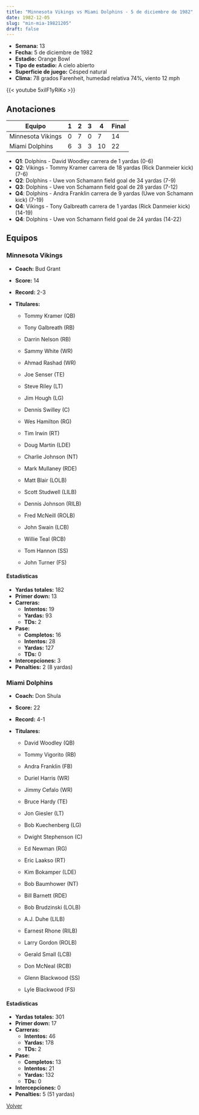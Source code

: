 ```yaml
---
title: "Minnesota Vikings vs Miami Dolphins - 5 de diciembre de 1982"
date: 1982-12-05
slug: "min-mia-19821205"
draft: false
---
```


- **Semana:** 13
- **Fecha:** 5 de diciembre de 1982
- **Estadio:** Orange Bowl
- **Tipo de estadio:** A cielo abierto
- **Superficie de juego:** Césped natural
- **Clima:** 78 grados Farenheit, humedad relativa 74%, viento 12 mph


{{< youtube 5xilF1yRiKo >}}


## Anotaciones
| Equipo | 1 | 2 | 3 | 4 | Final |
|--------|---|---|---|---|-------|
| Minnesota Vikings  | 0 | 7 | 0 | 7  | 14 |
| Miami Dolphins  | 6 | 3 | 3 | 10  | 22 |
- **Q1**: Dolphins - David Woodley carrera de 1 yardas (0-6)
- **Q2**: Vikings - Tommy Kramer carrera de 18 yardas (Rick Danmeier kick) (7-6)
- **Q2**: Dolphins - Uwe von Schamann field goal de 34 yardas (7-9)
- **Q3**: Dolphins - Uwe von Schamann field goal de 28 yardas (7-12)
- **Q4**: Dolphins - Andra Franklin carrera de 9 yardas (Uwe von Schamann kick) (7-19)
- **Q4**: Vikings - Tony Galbreath carrera de 1 yardas (Rick Danmeier kick) (14-19)
- **Q4**: Dolphins - Uwe von Schamann field goal de 24 yardas (14-22)


## Equipos


### Minnesota Vikings
* **Coach:** Bud Grant
* **Score:** 14
* **Record:** 2-3
* **Titulares:** 

  * Tommy Kramer (QB) 

  * Tony Galbreath (RB) 

  * Darrin Nelson (RB) 

  * Sammy White (WR) 

  * Ahmad Rashad (WR) 

  * Joe Senser (TE) 

  * Steve Riley (LT) 

  * Jim Hough (LG) 

  * Dennis Swilley (C) 

  * Wes Hamilton (RG) 

  * Tim Irwin (RT) 

  * Doug Martin (LDE) 

  * Charlie Johnson (NT) 

  * Mark Mullaney (RDE) 

  * Matt Blair (LOLB) 

  * Scott Studwell (LILB) 

  * Dennis Johnson (RILB) 

  * Fred McNeill (ROLB) 

  * John Swain (LCB) 

  * Willie Teal (RCB) 

  * Tom Hannon (SS) 

  * John Turner (FS) 

#### Estadísticas
* **Yardas totales:** 182
* **Primer down:** 13
* **Carreras:**
  * **Intentos:** 19
  * **Yardas:** 93
  * **TDs:** 2
* **Pase:**
  * **Completos:** 16
  * **Intentos:** 28
  * **Yardas:** 127
  * **TDs:** 0
* **Intercepciones:** 3
* **Penalties:** 2 (8 yardas)

### Miami Dolphins
* **Coach:** Don Shula
* **Score:** 22
* **Record:** 4-1
* **Titulares:** 

  * David Woodley (QB) 

  * Tommy Vigorito (RB) 

  * Andra Franklin (FB) 

  * Duriel Harris (WR) 

  * Jimmy Cefalo (WR) 

  * Bruce Hardy (TE) 

  * Jon Giesler (LT) 

  * Bob Kuechenberg (LG) 

  * Dwight Stephenson (C) 

  * Ed Newman (RG) 

  * Eric Laakso (RT) 

  * Kim Bokamper (LDE) 

  * Bob Baumhower (NT) 

  * Bill Barnett (RDE) 

  * Bob Brudzinski (LOLB) 

  * A.J. Duhe (LILB) 

  * Earnest Rhone (RILB) 

  * Larry Gordon (ROLB) 

  * Gerald Small (LCB) 

  * Don McNeal (RCB) 

  * Glenn Blackwood (SS) 

  * Lyle Blackwood (FS) 

#### Estadísticas
* **Yardas totales:** 301
* **Primer down:** 17
* **Carreras:**
  * **Intentos:** 46
  * **Yardas:** 178
  * **TDs:** 2
* **Pase:**
  * **Completos:** 13
  * **Intentos:** 21
  * **Yardas:** 132
  * **TDs:** 0
* **Intercepciones:** 0
* **Penalties:** 5 (51 yardas)


[Volver](/historia/1982)
